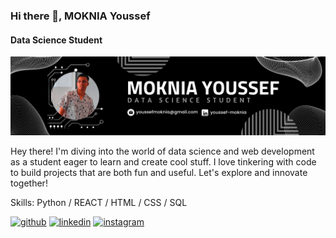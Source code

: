 ### Hi there 👋, MOKNIA Youssef
#### Data Science Student 
![Data Science Student ](https://github.com/YOUSSEF-MOKNIA/YOUSSEF-MOKNIA/blob/main/Github%20Banner.png)

Hey there! I'm diving into the world of data science and web development as a student eager to learn and create cool stuff. I love tinkering with code to build projects that are both fun and useful. Let's explore and innovate together!

Skills: Python / REACT / HTML / CSS / SQL



[<img src='https://cdn.jsdelivr.net/npm/simple-icons@3.0.1/icons/github.svg' alt='github' height='40'>](https://github.com/YOUSSEF-MOKNIA)  [<img src='https://cdn.jsdelivr.net/npm/simple-icons@3.0.1/icons/linkedin.svg' alt='linkedin' height='40'>](https://www.linkedin.com/in/youssef-moknia/)  [<img src='https://cdn.jsdelivr.net/npm/simple-icons@3.0.1/icons/instagram.svg' alt='instagram' height='40'>](https://www.instagram.com/youssef_moknia/)  
